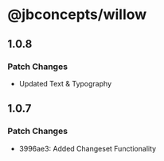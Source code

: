 # @jbconcepts/willow

## 1.0.8

### Patch Changes

- Updated Text & Typography

## 1.0.7

### Patch Changes

- 3996ae3: Added Changeset Functionality
